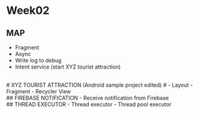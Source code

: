 # Week02
## MAP
  - Fragment
  - Async
  - Write log to debug
  - Intent service (start XYZ tourist attraction)
 <br/>
 # XYZ TOURIST ATTRACTION (Android sample project edited) #
  - Layout
  - Fragment
  - Recycler View
<br/>  
## FIREBASE NOTIFICATION
  - Receive notification from Firebase
<br/>
## THREAD EXECUTOR
  - Thread executor
  - Thread pool executor
